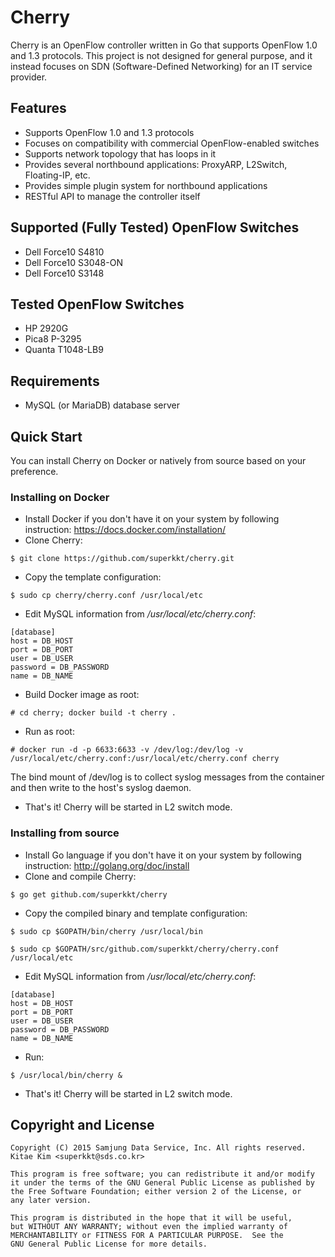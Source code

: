 # Cherry

Cherry is an OpenFlow controller written in Go that supports OpenFlow 1.0 and 1.3 protocols. This project is not designed for general purpose, and it instead focuses on SDN (Software-Defined Networking) for an IT service provider.

## Features

* Supports OpenFlow 1.0 and 1.3 protocols
* Focuses on compatibility with commercial OpenFlow-enabled switches
* Supports network topology that has loops in it
* Provides several northbound applications: ProxyARP, L2Switch, Floating-IP, etc.
* Provides simple plugin system for northbound applications
* RESTful API to manage the controller itself

## Supported (Fully Tested) OpenFlow Switches

* Dell Force10 S4810
* Dell Force10 S3048-ON
* Dell Force10 S3148

## Tested OpenFlow Switches

* HP 2920G
* Pica8 P-3295
* Quanta T1048-LB9

## Requirements

* MySQL (or MariaDB) database server

## Quick Start

You can install Cherry on Docker or natively from source based on your preference. 

### Installing on Docker

* Install Docker if you don't have it on your system by following instruction: https://docs.docker.com/installation/
* Clone Cherry:

 ```$ git clone https://github.com/superkkt/cherry.git```

* Copy the template configuration: 
 
 ```$ sudo cp cherry/cherry.conf /usr/local/etc```

* Edit MySQL information from */usr/local/etc/cherry.conf*:

 ```
[database]
host = DB_HOST
port = DB_PORT
user = DB_USER
password = DB_PASSWORD
name = DB_NAME
```

* Build Docker image as root:

 ```# cd cherry; docker build -t cherry .```

* Run as root:

 ```# docker run -d -p 6633:6633 -v /dev/log:/dev/log -v /usr/local/etc/cherry.conf:/usr/local/etc/cherry.conf cherry```

 The bind mount of /dev/log is to collect syslog messages from the container and then write to the host's syslog daemon.

* That's it! Cherry will be started in L2 switch mode.

### Installing from source

* Install Go language if you don't have it on your system by following instruction: http://golang.org/doc/install
* Clone and compile Cherry: 

 ```$ go get github.com/superkkt/cherry```

* Copy the compiled binary and template configuration: 
 
 ```$ sudo cp $GOPATH/bin/cherry /usr/local/bin```
 
 ```$ sudo cp $GOPATH/src/github.com/superkkt/cherry/cherry.conf /usr/local/etc```

* Edit MySQL information from */usr/local/etc/cherry.conf*:

 ```
[database]
host = DB_HOST
port = DB_PORT
user = DB_USER
password = DB_PASSWORD
name = DB_NAME
```

* Run:

 ```$ /usr/local/bin/cherry &```

* That's it! Cherry will be started in L2 switch mode.

## Copyright and License

```
Copyright (C) 2015 Samjung Data Service, Inc. All rights reserved.
Kitae Kim <superkkt@sds.co.kr>

This program is free software; you can redistribute it and/or modify
it under the terms of the GNU General Public License as published by
the Free Software Foundation; either version 2 of the License, or
any later version.

This program is distributed in the hope that it will be useful,
but WITHOUT ANY WARRANTY; without even the implied warranty of
MERCHANTABILITY or FITNESS FOR A PARTICULAR PURPOSE.  See the
GNU General Public License for more details.
```
